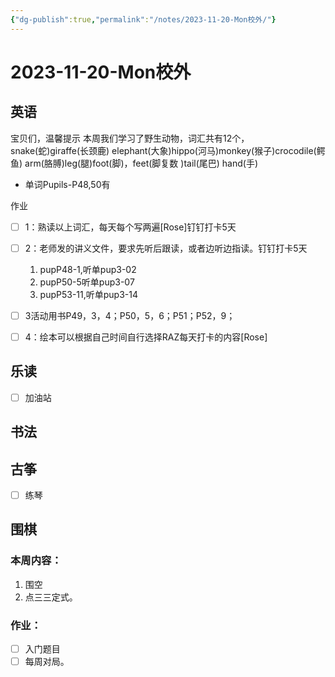 ```yaml
---
{"dg-publish":true,"permalink":"/notes/2023-11-20-Mon校外/"}
---
```



# 2023-11-20-Mon校外
## 英语
宝贝们，温馨提示
本周我们学习了野生动物，词汇共有12个，snake(蛇)giraffe(长颈鹿) elephant(大象)hippo(河马)monkey(猴子)crocodile(鳄鱼) arm(胳膊)leg(腿)foot(脚)，feet(脚复数 )tail(尾巴) hand(手)
- 单词Pupils-P48,50有

作业
- [ ] 1：熟读以上词汇，每天每个写两遍[Rose]钉钉打卡5天
- [ ] 2：老师发的讲义文件，要求先听后跟读，或者边听边指读。钉钉打卡5天
	1. pupP48-1,听单pup3-02
	2. pupP50-5听单pup3-07
	3. pupP53-11,听单pup3-14

- [ ] 3活动用书P49，3，4；P50，5，6；P51；P52，9；
- [ ] 4：绘本可以根据自己时间自行选择RAZ每天打卡的内容[Rose]
## 乐读
- [ ] 加油站
## 书法

## 古筝
- [ ] 练琴
## 围棋
### 本周内容： 
1. 围空
2. 点三三定式。
### 作业：
- [ ] 入门题目
- [ ] 每周对局。